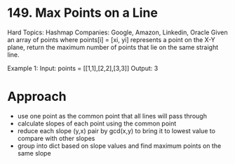 # 149. Max Points on a Line
Hard
Topics: Hashmap
Companies: Google, Amazon, Linkedin, Oracle
Given an array of points where points[i] = [xi, yi] represents a point on the X-Y plane, return the maximum number of points that lie on the same straight line.

Example 1:
Input: points = [[1,1],[2,2],[3,3]]
Output: 3

# Approach
- use one point as the common point that all lines will pass through 
- calculate slopes of each point using the common point 
- reduce each slope (y,x) pair by gcd(x,y) to bring it to lowest value to compare with other slopes
- group into dict based on slope values and find maximum points on the same slope